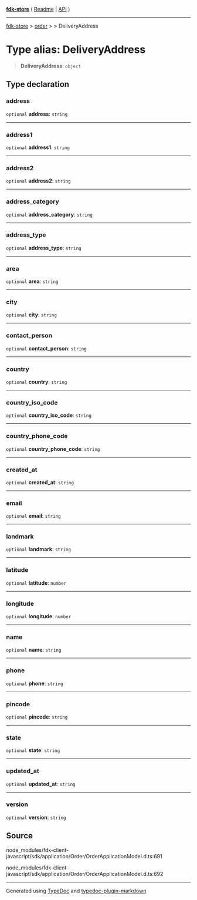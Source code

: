 [**fdk-store**](../../../README.md) ( [Readme](../../../README.md) \| [API](../../../API.md) )

---

[fdk-store](../../../API.md) > [order](../../README.md) > [<internal>](../README.md) > DeliveryAddress

# Type alias: DeliveryAddress

> **DeliveryAddress**: `object`

## Type declaration

### address

`optional` **address**: `string`

---

### address1

`optional` **address1**: `string`

---

### address2

`optional` **address2**: `string`

---

### address_category

`optional` **address_category**: `string`

---

### address_type

`optional` **address_type**: `string`

---

### area

`optional` **area**: `string`

---

### city

`optional` **city**: `string`

---

### contact_person

`optional` **contact_person**: `string`

---

### country

`optional` **country**: `string`

---

### country_iso_code

`optional` **country_iso_code**: `string`

---

### country_phone_code

`optional` **country_phone_code**: `string`

---

### created_at

`optional` **created_at**: `string`

---

### email

`optional` **email**: `string`

---

### landmark

`optional` **landmark**: `string`

---

### latitude

`optional` **latitude**: `number`

---

### longitude

`optional` **longitude**: `number`

---

### name

`optional` **name**: `string`

---

### phone

`optional` **phone**: `string`

---

### pincode

`optional` **pincode**: `string`

---

### state

`optional` **state**: `string`

---

### updated_at

`optional` **updated_at**: `string`

---

### version

`optional` **version**: `string`

## Source

node_modules/fdk-client-javascript/sdk/application/Order/OrderApplicationModel.d.ts:691

node_modules/fdk-client-javascript/sdk/application/Order/OrderApplicationModel.d.ts:692

---

Generated using [TypeDoc](https://typedoc.org/) and [typedoc-plugin-markdown](https://www.npmjs.com/package/typedoc-plugin-markdown)
